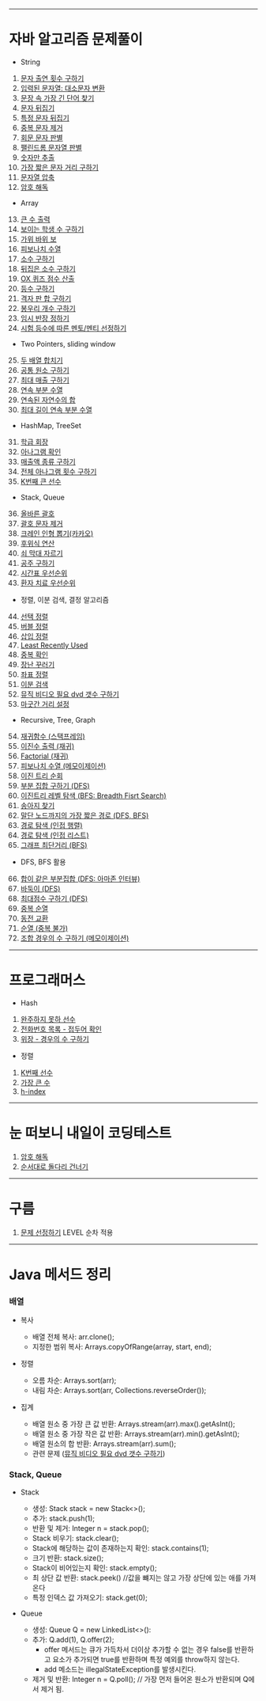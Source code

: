 ________________________________________________________________

# 자바 알고리즘 문제풀이
- String
1. [문자 출연 횟수 구하기](CodingTest/src/_J01/Main.java)
2. [입력된 문자열: 대소문자 변환](CodingTest/src/_J02/Main.java)
3. [문장 속 가장 긴 단어 찾기](CodingTest/src/_J03/Main.java)
4. [문자 뒤집기](CodingTest/src/_J04/Main.java)
5. [특정 문자 뒤집기](CodingTest/src/_J05/Main.java)
6. [중복 문자 제거](CodingTest/src/_J06/Main.java)
7. [회문 문자 판별](CodingTest/src/_J07/Main.java)
8. [팰린드롬 문자열 판별](CodingTest/src/_J08/Main.java)
9. [숫자만 추출](CodingTest/src/_J09/Main.java)
10. [가장 짧은 문자 거리 구하기](CodingTest/src/_J10/Main.java)
11. [문자열 압축](CodingTest/src/_J11/Main.java)
12. [암호 해독](CodingTest/src/_J12/Main.java)

- Array
13. [큰 수 출력](CodingTest/src/_J13/Main.java)
14. [보이는 학생 수 구하기](CodingTest/src/_J14/Main.java)
15. [가위 바위 보](CodingTest/src/J_15/Main.java)
16. [피보나치 수열](CodingTest/src/_J16/Main.java)
17. [소수 구하기](CodingTest/src/_J17/Main.java)
18. [뒤집은 소수 구하기](CodingTest/src/_J18/Main.java)
19. [OX 퀴즈 점수 산출](CodingTest/src/_J19/Main.java)
20. [등수 구하기](CodingTest/src/J_20/Main.java)
21. [격자 판 합 구하기](CodingTest/src/_J21/Main.java)
22. [봉우리 개수 구하기](CodingTest/src/_J22/Main.java)
23. [임시 반장 정하기](CodingTest/src/_J23/Main.java)
24. [시험 등수에 따른 멘토/멘티 선정하기](CodingTest/src/_J24/Main.java)
  
- Two Pointers, sliding window
25. [두 배열 합치기](CodingTest/src/_J25/Main.java)
26. [공통 원소 구하기](CodingTest/src/_J26/Main.java)
27. [최대 매출 구하기](CodingTest/src/_J27/Main.java)
28. [연속 부분 수열](CodingTest/src/_J28/Main.java)
29. [연속된 자연수의 합](CodingTest/src/_J29/Main.java)
30. [최대 길이 연속 부분 수열](CodingTest/src/_J30/Main.java)

- HashMap, TreeSet
31. [학급 회장](CodingTest/src/_J31/Main.java)
32. [아나그램 확인](CodingTest/src/_J32/Main.java)
33. [매출액 종류 구하기](CodingTest/src/_J33/Main.java)
34. [전체 아나그램 횟수 구하기](CodingTest/src/_J34/Main.java)
35. [K번째 큰 선수](CodingTest/src/_J35/Main.java)

- Stack, Queue
36. [올바른 괄호](CodingTest/src/_J36/Main.java)
37. [괄호 문자 제거](CodingTest/src/_J37/Main.java)
38. [크레인 인형 뽑기(카카오)](CodingTest/src/_J38/Main.java)
39. [후위식 연산](CodingTest/src/_J39/Main.java)
40. [쇠 막대 자르기](CodingTest/src/_J40/Main.java)
41. [공주 구하기](CodingTest/src/_J41/Main.java)
42. [시간표 우선순위](CodingTest/src/_J42/Main.java)
43. [환자 치료 우선순위](CodingTest/src/_J43/Main.java)

- 정렬, 이분 검색, 결정 알고리즘
44. [선택 정렬](CodingTest/src/_J44/Main.java)
45. [버블 정렬](CodingTest/src/_J45/Main.java)
46. [삽입 정렬](CodingTest/src/_J46/Main.java)
47. [Least Recently Used](CodingTest/src/_J47/Main.java)
48. [중복 확인](CodingTest/src/_J48/Main.java)
49. [장난 꾸러기](CodingTest/src/_J49/Main.java)
50. [좌표 정렬](CodingTest/src/_J50/Main.java)
51. [이분 검색](CodingTest/src/_J51/Main.java)
52. [뮤직 비디오 필요 dvd 갯수 구하기](CodingTest/src/_J52/Main.java)
53. [마굿간 거리 설정](CodingTest/src/_J53/Main.java)

- Recursive, Tree, Graph
54. [재귀함수 (스택프레임)](CodingTest/src/_J54/Main.java)
55. [이진수 출력 (재귀)](CodingTest/src/_J55/Main.java)
56. [Factorial (재귀)](CodingTest/src/_J56/Main.java)
57. [피보나치 수열 (메모이제이션)](CodingTest/src/_J57/Main.java)
58. [이진 트리 순회](CodingTest/src/_J58/Main.java)
59. [부분 집합 구하기 (DFS)](CodingTest/src/_J59/Main.java)
60. [이진트리 레벨 탐색 (BFS: Breadth Fisrt Search)](CodingTest/src/_J60/Main.java)
61. [송아지 찾기](CodingTest/src/_J61/Main.java)
62. [말단 노드까지의 가장 짧은 경로 (DFS, BFS)](CodingTest/src/_J62/Main.java)
63. [경로 탐색 (인접 행렬)](CodingTest/src/_J63/Main.java)
64. [경로 탐색 (인접 리스트)](CodingTest/src/_J64/Main.java)
65. [그래프 최단거리 (BFS)](CodingTest/src/_J65/Main.java)

- DFS, BFS 활용
66. [합이 같은 부분집합 (DFS: 아마존 인터뷰) ](CodingTest/src/_J66/Main.java)
67. [바둑이 (DFS)](CodingTest/src/_J67/Main.java)
68. [최대점수 구하기 (DFS)](CodingTest/src/_J68/Main.java)
69. [중복 순열](CodingTest/src/_J68/Main.java)
70. [동전 교환](CodingTest/src/_J68/Main.java)
71. [순열 (중복 불가)](CodingTest/src/_J68/Main.java)
72. [조합 경우의 수 구하기 (메모이제이션)](CodingTest/src/_J68/Main.java)

___________________________________________________________

# 프로그래머스
- Hash
1. [완주하지 못하 선수](CodingTest/src/_3/Main.java)
2. [전화번호 목록 - 접두어 확인](CodingTest/src/_4/Main.java)
3. [위장 - 경우의 수 구하기](CodingTest/src/_8/Main.java)

- 정렬 
1. [K번째 선수](CodingTest/src/_5/Main.java)
2. [가장 큰 수](CodingTest/src/_6/Main.java)
3. [h-index](CodingTest/src/_7/Main.java)
___________________________________________________________

# 눈 떠보니 내일이 코딩테스트
1. [암호 해독](CodingTest/src/Q1/Main.java)
2. [순서대로 돌다리 건너기](CodingTest/src/Q2/Main.java)
________________________________________________________________

# 구름
1. [문제 선정하기](CodingTest/src/_goorm1/Main.java) LEVEL 순차 적용

________________________________________________________________
# Java 메서드 정리 
<h3>배열</h3> 

* 복사
  - 배열 전체 복사: arr.clone(); 
  - 지정한 범위 복사: Arrays.copyOfRange(array, start, end);
    
* 정렬
  - 오름 차순: Arrays.sort(arr);
  - 내림 차순: Arrays.sort(arr, Collections.reverseOrder());

* 집계
  - 배열 원소 중 가장 큰 값 반환: Arrays.stream(arr).max().getAsInt();
  - 배열 원소 중 가장 작은 값 반환: Arrays.stream(arr).min().getAsInt();
  - 배열 원소의 합 반환: Arrays.stream(arr).sum();
  - 관련 문제 ([뮤직 비디오 필요 dvd 갯수 구하기](CodingTest/src/_J52/Main.java))

<h3>Stack, Queue</h3> 

* Stack
  - 생성: Stack<Integer> stack = new Stack<>();
  - 추가: stack.push(1);
  - 반환 및 제거: Integer n = stack.pop(); 
  - Stack 비우기: stack.clear();
  - Stack에 해당하는 값이 존재하는지 확인: stack.contains(1);
  - 크기 반환: stack.size();
  - Stack이 비어있는지 확인: stack.empty();
  - 최 상단 값 반환: stack.peek() //값을 뺴지는 않고 가장 상단에 있는 애를 가져온다
  - 특정 인덱스 값 가져오기: stack.get(0);

* Queue
  - 생성: Queue<Integer> Q = new LinkedList<>():
  - 추가: Q.add(1), Q.offer(2);
    - offer 메서드는 큐가 가득차서 더이상 추가할 수 없는 경우 false를 반환하고 요소가 추가되면 true를 반환하며 특정 예외를 throw하지 않는다.                                
    - add 메소드는 illegalStateException를 발생시킨다.
  - 제거 및 반환: Integer n = Q.poll(); // 가장 먼저 들어온 원소가 반환되며 Q에서 제거 됨.
